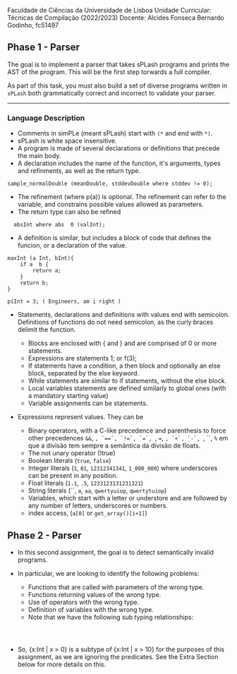 Faculdade de Ciências da Universidade de Lisboa
Unidade Curricular: Técnicas de Compilação (2022/2023)
Docente: Alcides Fonseca
Bernardo Godinho, fc51497


## Phase 1 - Parser

The goal is to implement a parser that takes sPLash programs and prints the AST of the program. This will be the first step torwards a full compiler.

As part of this task, you must also build a set of diverse programs written in `sPLash` both grammatically correct and incorrect to validate your parser.

----
### Language Description

- Comments in simPLe (meant sPLash) start with `(*` and end with `*)`.
- sPLash is white space insensitive.
- A program is made of several declarations or definitions that precede the main body.
- A declaration includes the name of the function, it's arguments, types and refinments, as well as the return type.

```sPLash
sample_normalDouble (meanDouble, stddevDouble where stddev != 0);
```
- The refinement (where p(a)) is optional. The refinement can refer to the variable, and constrains possible values allowed as parameters.
- The return type can also be refined

```sPLash
  absInt where abs  0 (valInt);  
```

- A definition is similar, but includes a block of code that defines the funcion, or a declaration of the value.

```sPLash
maxInt (a Int, bInt){
    if a  b {
        return a;
    }
    return b;
}

piInt = 3; ( Engineers, am i right )
```

- Statements, declarations and definitions with values end with semicolon. Definitions of functions do not need semicolon, as the curly braces delimit the function.
    - Blocks are enclosed with { and } and are comprised of 0 or more statements.
    - Expressions are statements 1; or f(3);
    - If statements have a condition, a then block and optionally an else block, separated by the else keyword.
    - While statements are similar to if statements, without the else block.
    - Local variables statements are defined similarly to global ones (with a mandatory starting value)
    - Variable assignments can be statements.

- Expressions represent values. They can be
    - Binary operators, with a C-like precedence and parenthesis to force other precedences `&&`, ``, `==`, `!=`, `=`, ``, `=`, ``, `+`, `-`, ``, ``, `%` em que a divisão tem sempre a semântica da divisão de floats.
    - The not unary operator (!true)
    - Boolean literals (`true`, `false`)
    - Integer literals (`1`, `01`, `12312341341`, `1_000_000`) where underscores can be present in any position.
    - Float literals (`1.1`, `.5`, `1233123131231321`)
    - String literals (``, `a`, `aa`, `qwertyuiop`, `qwertytuiop`)
    - Variables, which start with a letter or understore and are followed by any number of letters, underscores or numbers.
    - index access, (`a[0]` or `get_array()[i+1]`)

## Phase 2 - Parser

- In this second assignment, the goal is to detect semantically invalid programs.

- In particular, we are looking to identify the following problems:

    - Functions that are called with parameters of the wrong type.
    - Functions returning values of the wrong type.
    - Use of operators with the wrong type.
    - Definition of variables with the wrong type.
    - Note that we have the following sub typing relationships:

```T <: T, for all T
```

```{x:T | p} <: {y:U | q} for any T <: U.
```

```{x:T | p} <: T, for all T.
```

- So, {x:Int | x > 0} is a subtype of {x:Int | x > 10} for the purposes of this assignment, as we are ignoring the predicates. See the Extra Section below for more details on this.